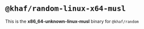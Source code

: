 # `@khaf/random-linux-x64-musl`

This is the **x86_64-unknown-linux-musl** binary for `@khaf/random`
